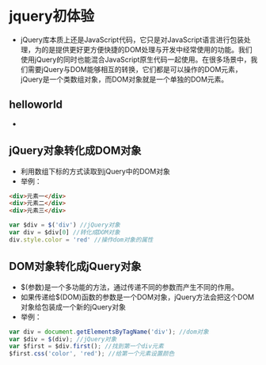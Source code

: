# jquery初体验
* jQuery库本质上还是JavaScript代码，它只是对JavaScript语言进行包装处理，为的是提供更好更方便快捷的DOM处理与开发中经常使用的功能。我们使用jQuery的同时也能混合JavaScript原生代码一起使用。在很多场景中，我们需要jQuery与DOM能够相互的转换，它们都是可以操作的DOM元素，jQuery是一个类数组对象，而DOM对象就是一个单独的DOM元素。
## helloworld
* 


## jQuery对象转化成DOM对象
* 利用数组下标的方式读取到jQuery中的DOM对象
* 举例：
```html
<div>元素一</div>
<div>元素二</div>
<div>元素三</div>
```
```javascript
var $div = $('div') //jQuery对象
var div = $div[0] //转化成DOM对象
div.style.color = 'red' //操作dom对象的属性
```


## DOM对象转化成jQuery对象
* $(参数)是一个多功能的方法，通过传递不同的参数而产生不同的作用。
* 如果传递给$(DOM)函数的参数是一个DOM对象，jQuery方法会把这个DOM对象给包装成一个新的jQuery对象
* 举例：
```javascript
var div = document.getElementsByTagName('div'); //dom对象
var $div = $(div); //jQuery对象
var $first = $div.first(); //找到第一个div元素
$first.css('color', 'red'); //给第一个元素设置颜色
```


